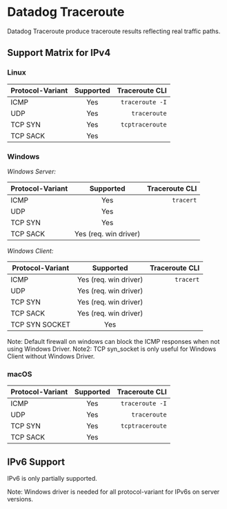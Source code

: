 # Datadog Traceroute

Datadog Traceroute produce traceroute results reflecting real traffic paths.

## Support Matrix for IPv4

### Linux

| Protocol-Variant | Supported |  Traceroute CLI |
|------------------|:---------:|----------------:|
| ICMP             |    Yes    | `traceroute -I` |
| UDP              |    Yes    |    `traceroute` |
| TCP SYN          |    Yes    | `tcptraceroute` |
| TCP SACK         |    Yes    |                 |

### Windows

*Windows Server:*

| Protocol-Variant |       Supported       | Traceroute CLI |
|------------------|:---------------------:|---------------:|
| ICMP             |          Yes          |      `tracert` |
| UDP              |          Yes          |                |
| TCP SYN          |          Yes          |                |
| TCP SACK         | Yes (req. win driver) |                |

*Windows Client:*

| Protocol-Variant |         Supported          | Traceroute CLI |
|------------------|:--------------------------:|---------------:|
| ICMP             |   Yes (req. win driver)    |      `tracert` |
| UDP              |   Yes (req. win driver)    |                |
| TCP SYN          |   Yes (req. win driver)    |                |
| TCP SACK         |   Yes (req. win driver)    |                |
| TCP SYN SOCKET   |            Yes             |                |

Note: Default firewall on windows can block the ICMP responses when not using Windows Driver.
Note2: TCP syn_socket is only useful for Windows Client without Windows Driver.

### macOS

| Protocol-Variant | Supported |  Traceroute CLI |
|------------------|:---------:|----------------:|
| ICMP             |    Yes    | `traceroute -I` |
| UDP              |    Yes    |    `traceroute` |
| TCP SYN          |    Yes    | `tcptraceroute` |
| TCP SACK         |    Yes    |                 |


## IPv6 Support

IPv6 is only partially supported.

Note: Windows driver is needed for all protocol-variant for IPv6s on server versions.
